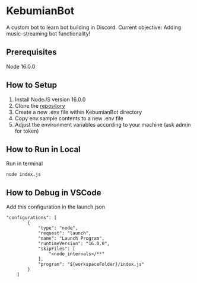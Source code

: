# KebumianBot
A custom bot to learn bot building in Discord. Current objective: Adding music-streaming bot functionality!

## Prerequisites
Node 16.0.0

## How to Setup
1. Install NodeJS version 16.0.0
2. Clone the [repository](https://github.com/wuflenso/KebumianBot)
3. Create a new .env file within KebumianBot directory
4. Copy env.sample contents to a new .env file
5. Adjust the environment variables according to your machine (ask admin for token)

## How to Run in Local
Run in terminal
```
node index.js
```

## How to Debug in VSCode
Add this configuration in the launch.json
```
"configurations": [
        {
            "type": "node",
            "request": "launch",
            "name": "Launch Program",
            "runtimeVersion": "16.0.0",
            "skipFiles": [
                "<node_internals>/**"
            ],
            "program": "${workspaceFolder}/index.js"
        }
    ]
```
